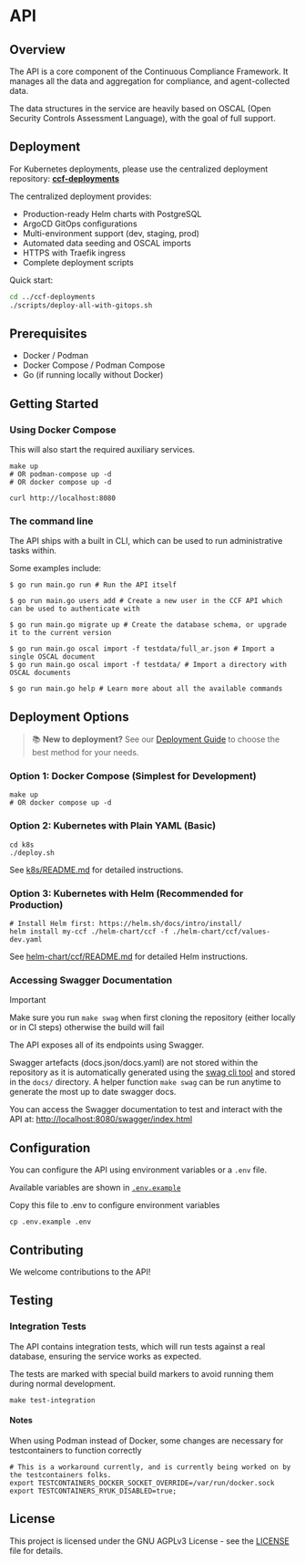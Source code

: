 # API

## Overview

The API is a core component of the Continuous Compliance Framework. It manages all the data and
aggregation for compliance, and agent-collected data.

The data structures in the service are heavily based on OSCAL (Open Security Controls Assessment Language), with the
goal of full support.

## Deployment

For Kubernetes deployments, please use the centralized deployment repository:
**[ccf-deployments](../ccf-deployments/)**

The centralized deployment provides:
- Production-ready Helm charts with PostgreSQL
- ArgoCD GitOps configurations
- Multi-environment support (dev, staging, prod)
- Automated data seeding and OSCAL imports
- HTTPS with Traefik ingress
- Complete deployment scripts

Quick start:
```bash
cd ../ccf-deployments
./scripts/deploy-all-with-gitops.sh
```

## Prerequisites
- Docker / Podman
- Docker Compose / Podman Compose
- Go (if running locally without Docker)

## Getting Started

### Using Docker Compose

This will also start the required auxiliary services.

```shell
make up
# OR podman-compose up -d
# OR docker compose up -d

curl http://localhost:8080
```

### The command line

The API ships with a built in CLI, which can be used to run administrative tasks within.

Some examples include:
```shell
$ go run main.go run # Run the API itself

$ go run main.go users add # Create a new user in the CCF API which can be used to authenticate with

$ go run main.go migrate up # Create the database schema, or upgrade it to the current version

$ go run main.go oscal import -f testdata/full_ar.json # Import a single OSCAL document
$ go run main.go oscal import -f testdata/ # Import a directory with OSCAL documents

$ go run main.go help # Learn more about all the available commands
```

## Deployment Options

> 📚 **New to deployment?** See our [Deployment Guide](DEPLOYMENT.md) to choose the best method for your needs.

### Option 1: Docker Compose (Simplest for Development)
```shell
make up
# OR docker compose up -d
```

### Option 2: Kubernetes with Plain YAML (Basic)
```shell
cd k8s
./deploy.sh
```
See [k8s/README.md](k8s/README.md) for detailed instructions.

### Option 3: Kubernetes with Helm (Recommended for Production)
```shell
# Install Helm first: https://helm.sh/docs/intro/install/
helm install my-ccf ./helm-chart/ccf -f ./helm-chart/ccf/values-dev.yaml
```
See [helm-chart/ccf/README.md](helm-chart/ccf/README.md) for detailed Helm instructions.

### Accessing Swagger Documentation

> [!IMPORTANT]
> Make sure you run `make swag` when first cloning the repository (either locally or in CI steps) otherwise the build will fail

The API exposes all of its endpoints using Swagger.

Swagger artefacts (docs.json/docs.yaml) are not stored within the repository as it is automatically generated using the [swag cli tool](https://github.com/swaggo/swag) and stored in the `docs/` directory. A helper function `make swag` can be run anytime to generate the most up to date swagger docs.

You can access the Swagger documentation to test and interact with the API at: [http://localhost:8080/swagger/index.html](http://localhost:8080/swagger/index.html)

## Configuration

You can configure the API using environment variables or a `.env` file.

Available variables are shown in [`.env.example`](./.env.example)

Copy this file to .env to configure environment variables
```shell
cp .env.example .env
```

## Contributing

We welcome contributions to the API!

## Testing

### Integration Tests

The API contains integration tests, which will run tests against a real database, ensuring the service
works as expected.

The tests are marked with special build markers to avoid running them during normal development.

```shell
make test-integration
```

#### Notes

When using Podman instead of Docker, some changes are necessary for testcontainers to function correctly

```shell
# This is a workaround currently, and is currently being worked on by the testcontainers folks.
export TESTCONTAINERS_DOCKER_SOCKET_OVERRIDE=/var/run/docker.sock
export TESTCONTAINERS_RYUK_DISABLED=true;
```

## License
This project is licensed under the GNU AGPLv3 License - see the [LICENSE](LICENSE) file for details.
